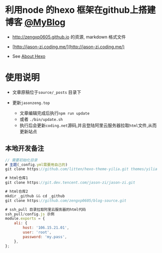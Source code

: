 # 利用node 的hexo 框架在github上搭建博客 [@MyBlog](http://jasonzeng.top)  
  - http://zengxp0605.github.io 的资源, markdown 格式文件
  - [http://jason-zi.coding.me/](http://jason-zi.coding.me/)

  - See [About Hexo](http://jason-zi.coding.me/2016/04/03/0-how-to-use-hexo/)


# 使用说明

- 文章原稿位于`source/_posts` 目录下

- 更新`jasonzeng.top`
  - 文章编辑完成后执行`npm run update`
  - 或者 `./bin/update.sh`
  - 执行后会更新`coding.net`源码,并且登陆阿里云服务器拉取`html`文件,从而更新站点


## 本地开发备注
```js
// 需要初始化目录
# 主题(_config.yml需要用自己的)
git clone https://github.com/litten/hexo-theme-yilia.git themes/yilia

# html仓库1
git clone https://git.dev.tencent.com/jason-zi/jason-zi.git

# html仓库2
mkdir _github && cd _github
git clone https://github.com/zengxp0605/blog-source.git

# ssh_pull 目录拉取阿里云服务器的html代码
ssh_pull/config.js 示例
module.exports = {
	ali: {
		host: '106.15.21.01',
		user: 'root',
		password: 'my.pass',
	},
};
```